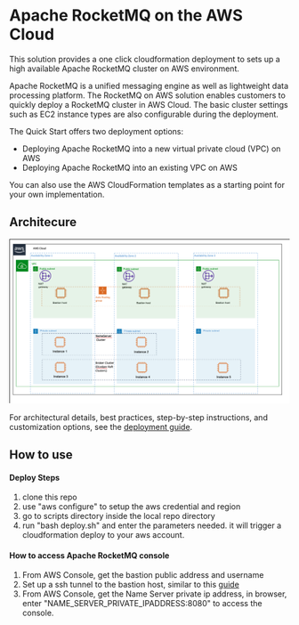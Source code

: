  # Apache RocketMQ on the AWS Cloud

This solution provides a one click cloudformation deployment to sets up a high available Apache RocketMQ cluster on AWS environment.

Apache RocketMQ is a unified messaging engine as well as lightweight data processing platform. The RocketMQ on AWS solution enables customers to quickly deploy a RocketMQ cluster in AWS Cloud. The basic cluster settings such as EC2 instance types are also configurable during the deployment.

The Quick Start offers two deployment options:

- Deploying Apache RocketMQ into a new virtual private cloud (VPC) on AWS
- Deploying Apache RocketMQ into an existing VPC on AWS

You can also use the AWS CloudFormation templates as a starting point for your own implementation.

## Architecure

![Quick Start architecture for RocketMQ on AWS](docs/images/architecture_diagram.png)

For architectural details, best practices, step-by-step instructions, and customization options, see the
[deployment guide](https://www.amazonaws.cn/solutions/RocketMQ/).

## How to use

#### Deploy Steps
1. clone this repo
2. use  "aws configure" to setup the aws credential and region  
3. go to scripts directory inside the local repo directory
4. run "bash deploy.sh" and enter the parameters needed. it will trigger a cloudformation deploy to your aws account.

#### How to access Apache RocketMQ console
1. From AWS Console, get the bastion public address and username
2. Set up a ssh tunnel to the bastion host, similar to this [guide](https://docs.aws.amazon.com/emr/latest/ManagementGuide/emr-ssh-tunnel-local.html)
3. From AWS Console, get the Name Server private  ip address, in browser, enter "NAME_SERVER_PRIVATE_IPADDRESS:8080" to access the console.